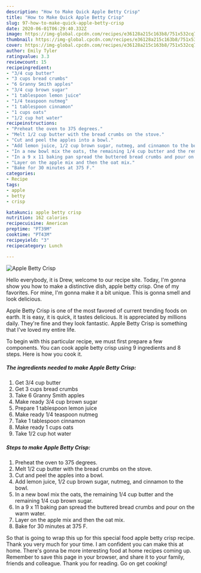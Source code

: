 ```yaml
---
description: "How to Make Quick Apple Betty Crisp"
title: "How to Make Quick Apple Betty Crisp"
slug: 97-how-to-make-quick-apple-betty-crisp
date: 2020-06-01T06:29:40.332Z
image: https://img-global.cpcdn.com/recipes/e36128a215c163b8/751x532cq70/apple-betty-crisp-recipe-main-photo.jpg
thumbnail: https://img-global.cpcdn.com/recipes/e36128a215c163b8/751x532cq70/apple-betty-crisp-recipe-main-photo.jpg
cover: https://img-global.cpcdn.com/recipes/e36128a215c163b8/751x532cq70/apple-betty-crisp-recipe-main-photo.jpg
author: Emily Tyler
ratingvalue: 3.3
reviewcount: 15
recipeingredient:
- "3/4 cup butter"
- "3 cups bread crumbs"
- "6 Granny Smith apples"
- "3/4 cup brown sugar"
- "1 tablespoon lemon juice"
- "1/4 teaspoon nutmeg"
- "1 tablespoon cinnamon"
- "1 cups oats"
- "1/2 cup hot water"
recipeinstructions:
- "Preheat the oven to 375 degrees."
- "Melt 1/2 cup butter with the bread crumbs on the stove."
- "Cut and peel the apples into a bowl."
- "Add lemon juice, 1/2 cup brown sugar, nutmeg, and cinnamon to the bowl."
- "In a new bowl mix the oats, the remaining 1/4 cup butter and the remaining 1/4 cup brown sugar."
- "In a 9 x 11 baking pan spread the buttered bread crumbs and pour on the warm water."
- "Layer on the apple mix and then the oat mix."
- "Bake for 30 minutes at 375 F."
categories:
- Recipe
tags:
- apple
- betty
- crisp

katakunci: apple betty crisp 
nutrition: 162 calories
recipecuisine: American
preptime: "PT39M"
cooktime: "PT43M"
recipeyield: "3"
recipecategory: Lunch

---
```



![Apple Betty Crisp](https://img-global.cpcdn.com/recipes/e36128a215c163b8/751x532cq70/apple-betty-crisp-recipe-main-photo.jpg)

Hello everybody, it is Drew, welcome to our recipe site. Today, I'm gonna show you how to make a distinctive dish, apple betty crisp. One of my favorites. For mine, I'm gonna make it a bit unique. This is gonna smell and look delicious.



Apple Betty Crisp is one of the most favored of current trending foods on earth. It is easy, it is quick, it tastes delicious. It is appreciated by millions daily. They're fine and they look fantastic. Apple Betty Crisp is something that I've loved my entire life.


To begin with this particular recipe, we must first prepare a few components. You can cook apple betty crisp using 9 ingredients and 8 steps. Here is how you cook it.

##### The ingredients needed to make Apple Betty Crisp:

1. Get 3/4 cup butter
1. Get 3 cups bread crumbs
1. Take 6 Granny Smith apples
1. Make ready 3/4 cup brown sugar
1. Prepare 1 tablespoon lemon juice
1. Make ready 1/4 teaspoon nutmeg
1. Take 1 tablespoon cinnamon
1. Make ready 1 cups oats
1. Take 1/2 cup hot water




##### Steps to make Apple Betty Crisp:

1. Preheat the oven to 375 degrees.
1. Melt 1/2 cup butter with the bread crumbs on the stove.
1. Cut and peel the apples into a bowl.
1. Add lemon juice, 1/2 cup brown sugar, nutmeg, and cinnamon to the bowl.
1. In a new bowl mix the oats, the remaining 1/4 cup butter and the remaining 1/4 cup brown sugar.
1. In a 9 x 11 baking pan spread the buttered bread crumbs and pour on the warm water.
1. Layer on the apple mix and then the oat mix.
1. Bake for 30 minutes at 375 F.




So that is going to wrap this up for this special food apple betty crisp recipe. Thank you very much for your time. I am confident you can make this at home. There's gonna be more interesting food at home recipes coming up. Remember to save this page in your browser, and share it to your family, friends and colleague. Thank you for reading. Go on get cooking!
